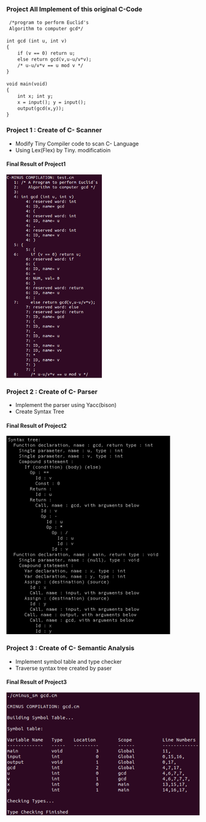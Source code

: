 ### Project All Implement of this original C-Code
     /*program to perform Euclid's
	 Algorithm to computer gcd*/
	 
	int gcd (int u, int v)
	{
		if (v == 0) return u;
		else return gcd(v,u-u/v*v);
		/* u-u/v*v == u mod v */
	}

	void main(void)
	{
    	int x; int y;
    	x = input(); y = input();
    	output(gcd(x,y));
	}


### Project 1 : Create of C- Scanner

- Modify Tiny Compiler code to scan C- Language
- Using Lex(Flex) by Tiny. modificatioin

#### Final Result of Project1
![Final Result1](https://github.com/khndhkx123/Compiler-Structure/blob/master/cp1/cp1.PNG)



### Project 2 : Create of C- Parser

- Implement the parser using Yacc(bison)
- Create Syntax Tree

#### Final Result of Project2
![Final Result2](https://github.com/khndhkx123/Compiler-Structure/blob/master/cp2/cp2.PNG)



### Project 3 : Create of C- Semantic Analysis

- Implement symbol table and type checker
- Traverse syntax tree created by paser

#### Final Result of Project3
![Final Result3](https://github.com/khndhkx123/Compiler-Structure/blob/master/cp3/cp3.PNG)

